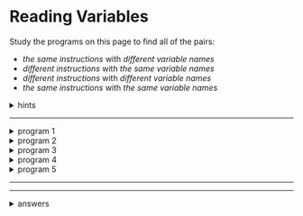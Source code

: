 # Reading Variables

Study the programs on this page to find all of the pairs:

- _the same instructions_ with _different variable names_
- _different instructions_ with _the same variable names_
- _different instructions_ with _different variable names_
- _the same instructions_ with _the same variable names_

<details>
<summary>hints</summary>

- run the programs and read the logs
- use the "variables" button and hover over each variable
- use the "highlight" button and mark each variable in a different color

</details>

---

<details>
<summary>program 1</summary>

```js
'use strict';

console.log('program 1');

let first = '.';
let second = '@';

console.log(first, first, second, first, first);
console.log(first, second, first, second, first);
console.log(second, first, first, first, second);
console.log(first, second, first, second, first);
console.log(first, first, second, first, first);
```

</details>

<details>
<summary>program 2</summary>

```js
'use strict';

console.log('program 2');

let a = '.';
let b = '@';

console.log(a, a, b, a, a);
console.log(a, b, a, b, a);
console.log(b, a, a, a, b);
console.log(a, b, a, b, a);
console.log(a, a, b, a, a);
```

</details>

<details>
<summary>program 3</summary>

```js
'use strict';

console.log('program 3');

let a = '.';
let b = '@';

console.log(b, a, a, a, b);
console.log(a, b, a, b, a);
console.log(a, a, b, a, a);
console.log(a, b, a, b, a);
console.log(b, a, a, a, b);
```

</details>

<details>
<summary>program 4</summary>

```js
'use strict';

console.log('program 4');

let first = '.';
let second = '@';

console.log(first, first, second, first, first);
console.log(first, second, first, second, first);
console.log(second, first, first, first, second);
console.log(first, second, first, second, first);
console.log(first, first, second, first, first);
```

</details>

<details>
<summary>program 5</summary>

```js
'use strict';

console.log('program 5');

let first = '.';
let second = '@';

console.log(second, first, first, first, second);
console.log(first, second, first, second, first);
console.log(first, first, second, first, first);
console.log(first, second, first, second, first);
console.log(second, first, first, first, second);
```

</details>

---

---

<details>
<summary>answers</summary>

- _the same instructions_ with _different variable names_
  - 1 and 2
  - 3 and 5
- _different instructions_ with _the same variable names_
  - 2 and 3
  - 1 and 5
  - 4 and 5
- _different instructions_ with _different variable names_
  - 1 and 3
  - 3 and 4
  - 2 and 5
- _the same instructions_ with _the same variable names_
  - 1 and 4

</details>
